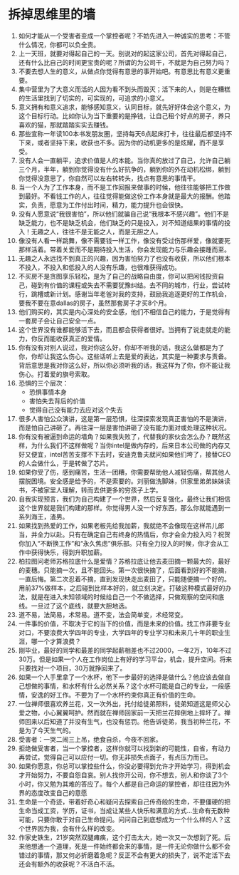 # 拆掉思维里的墙

1. 如何才能从一个受害者变成一个掌控者呢？不妨先进入一种诚实的思考：不管什么情况，你都可以负全责。
2. 上一天班，就要对得起自己的一天。别说对的起这家公司，首先对得起自己，还有什么比自己的时间更宝贵的呢？所谓的为公司干，不就是为自己努力吗？
3. 不要去想人生的意义，从做点你觉得有意思的事开始吧。有意思比有意义更重要。
4. 集中营里为了大意义而活的人因为看不到头而毁灭；活下来的人，则是在糟糕的生活里找到了切实的，可实现的，可追求的小意义。
5. 意义拥有和意义追求，能够感知意义，认同目标，就先好好体会这个意义，为这个目标行动。比如你认为当下重要的是挣钱，让自己租个好点的房子，养只喜欢的猫，那就踏踏实实去赚钱。
6. 那些宣称一年读100本书发朋友圈，坚持每天6点起床打卡，往往最后都坚持不下来，或者坚持下来，收获也不多。因为你的动机更多的是炫耀，而不是享受。
7. 没有人会一直躺平，追求价值是人的本能。当你真的放过了自己，允许自己躺三个月，半年，躺到你觉得没有什么好抗争的，躺到你的外在动机松绑，躺到你觉得没意思了，你自然可以左右转转头，找点有意思的事情干。
8. 当一个人为了工作本身，而不是工作回报来做事的时候，他往往能够把工作做到最好。不看钱工作的人，往往觉得能做这份工作本身就是最大的报酬。他踏实，负责，愿意为工作付出时间，精力，能力提升也会很快。
9. 没有人愿意说“我很害怕”，所以他们就骗自己说“我根本不感兴趣”。他们不是缺乏能力，也不是缺乏机会，他们缺乏的只是投入，对不知道结果的事情的投入！无趣之人，往往不是无能之人，而是无胆之人。
10. 像没有人看一样跳舞，像不需要钱一样工作，像没有受过伤那样爱，像就要死那样活着。带着关爱而不是期待投入生活，你会发现能力与乐趣会接踵而至。
11. 无趣之人永远找不到真正的兴趣，因为害怕努力了也没有收获，所以他们根本不投入，不投入和低投入的人没有乐趣，也很难获得成功。
12. 不买房不是贪图享乐轻松，是为了自己的战略自由度，你可以把闲钱投资自己，碰到有价值的课程或失去不需要犹豫纠结。去不同的城市，行业，尝试转行，跳槽或新计划。感谢当年老爸对我的支持，鼓励我追逐更好的工作机会，要我不要在意dallas的房子，虽然那套房子才买8个月。
13. 他们购买的，其实是内心深处的安全感，他们不相信自己的能力，于是觉得有一套房子会让自己安全一点。
14. 这个世界没有谁都能够活下去，而且都会获得者很好。当拥有了说走就走的能力，你反而能收获真正的爱情。
15. 你有没有对别人说过，我对你这么好，你却不听我的话，我这么做都是为了你，你却让我这么伤心。这些话听上去是爱的表达，其实是一种要求与责备。背后意思是我对你这么好，所以你必须听我的话，我这样为了你，你不能让我伤心。打着爱的旗号索取。
16. 恐惧的三个层次：
    - 恐惧事情本身
    - 害怕失去背后的价值
    - 觉得自己没有能力去应对这个失去
17. 很多人害怕公众演讲，这是第一层恐惧，往深探索发现真正害怕的不是演讲，而是怕自己讲砸了。再往深一层是害怕讲砸了没有能力面对或处理这种状况。
18. 你有没有被逼到命运的墙角？如果我失败了，代替我的家伙会怎么办？既然这样，为什么我们不这样做呢？当你intel是做内存的，后来日本公司做的内存又好又便宜，intel苦苦支撑不下去时，安迪克鲁夫就问如果他们垮了，接替CEO的人会做什么，于是转做了芯片。
19. 如果你受了伤，感到痛苦，生活一团糟，你需要帮助他人减轻伤痛，帮其他人摆脱困境。安全感是给予的，不是索要的。刘丽做洗脚妹，供家里弟弟妹妹读书，不被家里人理解，转而去供更多的穷孩子上学。
20. 自我实现预言，我们为自己构建了一个世界，然后反复强化，最终让我们相信这个世界就是我们构建的那样。你觉得男人没一个好东西，那么你就能遇到一系列海王，渣男。
21. 如果找到热爱的工作，如果老板先给我加薪，我就绝不会像现在这样吊儿郎当，并全力以赴。只有在确定自己有终身的热情后，你才会全力投入吗？祝贺你加入“不断换工作”和“永久焦虑”俱乐部。只有全力投入的时候，你才会从工作中获得快乐，得到升职加薪。
22. 柏拉图问老师苏格拉底什么是爱情？苏格拉底让他去麦田摘一颗最大的，最好的麦穗。只能摘一次，且不能回头。第一次很快摘了，后面看到好的不能摘，一直后悔。第二次忍着不摘，直到发现快走出麦田了，只能随便摘一个好的。用前37%做样本，之后碰到比样本好的，就立刻决定。打破这种模式最好的办法，就是在进入未知领域的时候给自己一个不做选择，只做观察的空间和底线。一旦过了这个底线，就要大胆地选。
23. 道不易，法简易，术常易。道不变，法会简单变，术经常变。
24. 一件事的价值，不取决于它的当下的价值，而是未来的价值。找工作非要专业对口，不要浪费大学四年的专业，大学四年的专业学习和未来几十年的职业生涯，哪一个才算浪费？
25. 刚毕业，最好的同学和最差的同学起薪相差也不过2000，一年2万，10年不过30万。但是如果一个人在工作岗位上有好的学习平台，机会，提升空间。将来只要找对一个项目，30万就挣回来了。
26. 如果一个人手里拿了一个水杯，他下一步最好的选择是做什么？他应该去做自己想做的事情，和水杯有什么必然关系？这个水杯可能是自己的专业，一段感情，安逸的好工作。不要为了一个水杯约束你真正有价值的生命。
27. 一位禅师很喜欢养兰花，又一次外出，托付给徒弟照料，徒弟知道这是师父心爱之物，小心翼翼呵护。然而就在禅师回家前一天把兰花摔倒地上摔坏了。禅师回来以后知道了并没有生气，也没有惩罚。他告诉徒弟，我当初种兰花，不是为了今天生气的。
28. 受害者：一哭二闹三上吊，绝食自杀，今夜不回家。
29. 拒绝做受害者，当一个掌控者，这样你就可以找到新的可能性，自省，有动力再尝试，觉得自己可以应付一切。你无非损失点面子，有点压力而已。
30. 如果你愿意，你总可以掌控些什么，你没必要得到允许才开始学习，得到机会才开始努力，不要自怨自哀。别人找你开公司，你不想去，别人和你谈了3个小时，你又勉为其难的答应了。每个人都是自己命运的掌控者，却往往因为外界的态度改变自己的意愿
31. 生命是一个奇迹，带着好奇心和疑问去探索自己传奇般的生命，不要僵硬的把生命当成工资，学历，证书，当成让某些人快乐和满意的方式...生命有无数种可能，只要你敢于对自己生命提问。问问自己到底想成为一个什么样的人？这个世界因为我，会有什么样的改变。
32. 作家史铁生，21岁突然双腿瘫痪，这个打击太大，她一次又一次想到了死。后来他想通一个道理，死是一件始终都会来的事情，是一件无论你做什么都不会错过的事情，那又何必折磨着急呢？反正不会有更大的损失了，说不定活下去还会有额外的收获呢？不活白不活。


